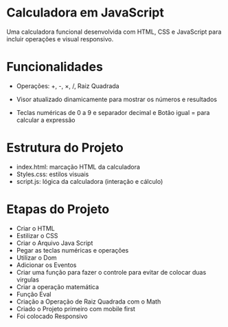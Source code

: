 

# Calculadora em JavaScript


Uma calculadora funcional desenvolvida com HTML, CSS e JavaScript  para incluir operações e visual responsivo.


# Funcionalidades

- Operações: +, -, ×, /, Raiz Quadrada

- Visor atualizado dinamicamente para mostrar os números e resultados

- Teclas numéricas de 0 a 9 e separador decimal e Botão igual = para calcular a expressão


# Estrutura do Projeto

- index.html: marcação HTML da calculadora
- Styles.css: estilos visuais
- script.js: lógica da calculadora (interação e cálculo)


# Etapas do Projeto

- Criar o HTML
- Estilizar o CSS
- Criar o Arquivo Java Script
- Pegar as teclas numéricas e operações
- Utilizar o Dom
- Adicionar os Eventos
- Criar uma função para fazer o controle para evitar de colocar duas virgulas
- Criar a operação matemática
- Função Eval
- Criação a Operação de Raiz Quadrada com o Math
- Criado o Projeto primeiro com mobile first
- Foi colocado Responsivo 





